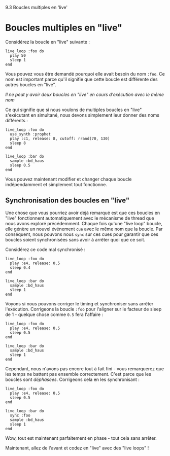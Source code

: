 9.3 Boucles multiples en 'live'

# Boucles multiples en "live"

Considérez la boucle en "live" suivante :

```
live_loop :foo do
  play 50
  sleep 1
end
```

Vous pouvez vous être demandé pourquoi elle avait besoin du nom `:foo`.
Ce nom est important parce qu'il signifie que cette boucle est 
différente des autres boucles en "live".

*Il ne peut y avoir deux boucles en "live" en cours d'exécution avec le 
même nom* 

Ce qui signifie que si nous voulons de multiples boucles en "live" 
s'exécutant en simultané, nous devons simplement leur donner des 
noms différents :

```
live_loop :foo do
  use_synth :prophet
  play :c1, release: 8, cutoff: rrand(70, 130)
  sleep 8
end

live_loop :bar do
  sample :bd_haus
  sleep 0.5
end
```

Vous pouvez maintenant modifier et changer chaque boucle indépendamment 
et simplement tout fonctionne.

## Synchronisation des boucles en "live"

Une chose que vous pourriez avoir déjà remarqué est que ces boucles 
en "live" fonctionnent automatiquement avec le mécanisme de thread que 
nous avons exploré précédemment. Chaque fois qu'une "live loop" 
boucle, elle génère un nouvel événement `cue` avec le même nom que 
la boucle. Par conséquent, nous pouvons nous `sync` sur ces cues pour 
garantir que ces boucles soient synchronisées sans avoir à arrêter 
quoi que ce soit.

Considérez ce code mal synchronisé :

```
live_loop :foo do
  play :e4, release: 0.5
  sleep 0.4
end

live_loop :bar do
  sample :bd_haus
  sleep 1
end
```

Voyons si nous pouvons corriger le timing et synchroniser sans arrêter 
l'exécution. Corrigeons la boucle `:foo` pour l'aligner sur le facteur 
de sleep de 1 - quelque chose comme `0.5` fera l'affaire :

```
live_loop :foo do
  play :e4, release: 0.5
  sleep 0.5
end

live_loop :bar do
  sample :bd_haus
  sleep 1
end
```

Cependant, nous n'avons pas encore tout à fait fini - vous remarquerez 
que les temps ne battent pas ensemble correctement. C'est parce que les 
boucles sont *déphasées*. Corrigeons cela en les synchronisant :

```
live_loop :foo do
  play :e4, release: 0.5
  sleep 0.5
end

live_loop :bar do
  sync :foo
  sample :bd_haus
  sleep 1
end
```

Wow, tout est maintenant parfaitement en phase - tout cela sans arrêter.

Maintenant, allez de l'avant et codez en "live" avec des "live loops" !
